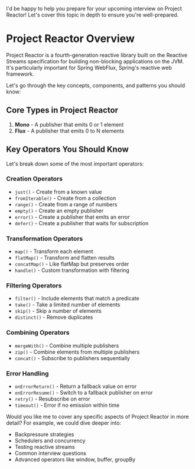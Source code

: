 I'd be happy to help you prepare for your upcoming interview on Project Reactor! Let's cover this topic in depth to ensure you're well-prepared.

# Project Reactor Overview

Project Reactor is a fourth-generation reactive library built on the Reactive Streams specification for building non-blocking applications on the JVM. It's particularly important for Spring WebFlux, Spring's reactive web framework.

Let's go through the key concepts, components, and patterns you should know:

## Core Types in Project Reactor

1. **Mono<T>** - A publisher that emits 0 or 1 element
2. **Flux<T>** - A publisher that emits 0 to N elements

## Key Operators You Should Know

Let's break down some of the most important operators:

### Creation Operators
- `just()` - Create from a known value
- `fromIterable()` - Create from a collection
- `range()` - Create from a range of numbers
- `empty()` - Create an empty publisher
- `error()` - Create a publisher that emits an error
- `defer()` - Create a publisher that waits for subscription

### Transformation Operators
- `map()` - Transform each element
- `flatMap()` - Transform and flatten results
- `concatMap()` - Like flatMap but preserves order
- `handle()` - Custom transformation with filtering

### Filtering Operators
- `filter()` - Include elements that match a predicate
- `take()` - Take a limited number of elements
- `skip()` - Skip a number of elements
- `distinct()` - Remove duplicates

### Combining Operators
- `mergeWith()` - Combine multiple publishers
- `zip()` - Combine elements from multiple publishers
- `concat()` - Subscribe to publishers sequentially

### Error Handling
- `onErrorReturn()` - Return a fallback value on error
- `onErrorResume()` - Switch to a fallback publisher on error
- `retry()` - Resubscribe on error
- `timeout()` - Error if no emission within time

Would you like me to cover any specific aspects of Project Reactor in more detail? For example, we could dive deeper into:
- Backpressure strategies
- Schedulers and concurrency
- Testing reactive streams
- Common interview questions
- Advanced operators like window, buffer, groupBy